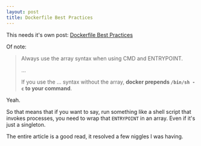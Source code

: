 ```yaml
---
layout: post
title: Dockerfile Best Practices
---
```


This needs it's own post: [Dockerfile Best Practices](http://crosbymichael.com/dockerfile-best-practices.html)

Of note:


>  Always use the array syntax when using CMD and ENTRYPOINT.
>
> ...
>
>  If you use the ... syntax without the array, **docker prepends `/bin/sh -c` to your command**. 

Yeah.

So that means that if you want to say, run something like a shell script that invokes processes, you need to wrap that `ENTRYPOINT` in an array. Even if it's just a singleton. 

The entire article is a good read, it resolved a few niggles I was having. 

